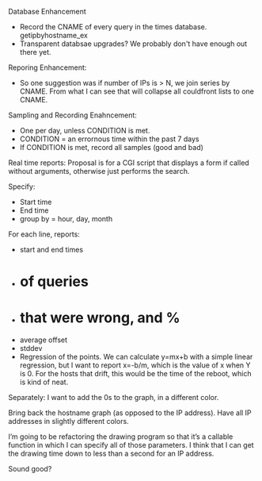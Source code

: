 
Database Enhancement
* Record the CNAME of every query in the times database.
  getipbyhostname_ex
* Transparent databsae upgrades? We probably don't have enough out there yet. 

Reporing Enhancement:
* So one suggestion was if number of IPs is > N, we join series by CNAME.  From what I can see that will collapse all couldfront lists to one CNAME.

Sampling and Recording Enahncement:
* One per day, unless CONDITION is met.
* CONDITION = an errornous time within the past 7 days
* If CONDITION is met, record all samples (good and bad)

Real time reports:
Proposal is for a CGI script that displays a form if called without arguments, otherwise just performs the search.




Specify:
* Start time
* End time
* group by = hour, day, month

For each line, reports:
* start and end times
* # of queries
* # that were wrong, and %
* average offset
* stddev
* Regression of the points. We can calculate y=mx+b with a simple linear regression, but I want to report x=-b/m, which is the value of x when Y is 0. For the hosts that drift, this would be the time of the reboot, which is kind of neat.

Separately: I want to add the 0s to the graph, in a different color.

Bring back the hostname graph (as opposed to the IP address).  Have all IP addresses in slightly different colors.

I’m going to be refactoring the drawing program so that it’s a callable function in which I can specify all of those parameters. I think that I can get the drawing time down to less than a second for an IP address.

Sound good?